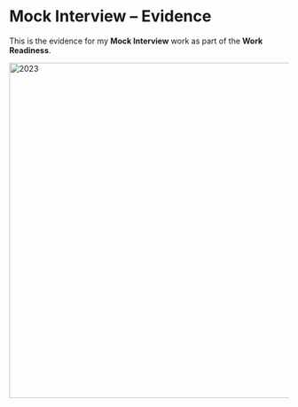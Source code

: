 # Mock Interview – Evidence

This is the evidence for my **Mock Interview** work as part of the **Work Readiness**.

<img width="1358" height="605" alt="2023" src="https://github.com/user-attachments/assets/41213070-55ce-482e-a795-4750c76e8b16" />


